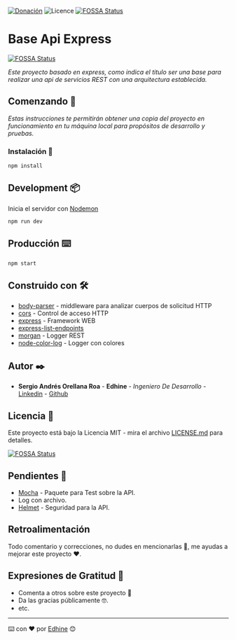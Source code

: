 [![Donación](https://img.shields.io/badge/Donaciones-Paypal-black)](https://paypal.me/Edhine?locale.x=es_XC)
![Licence](https://img.shields.io/github/license/Edhine/base-api-express)
[![FOSSA Status](https://app.fossa.com/api/projects/git%2Bgithub.com%2FEdhine%2Fbase-api-express.svg?type=shield)](https://app.fossa.com/projects/git%2Bgithub.com%2FEdhine%2Fbase-api-express?ref=badge_shield)

# Base Api Express
[![FOSSA Status](https://app.fossa.io/api/projects/git%2Bgithub.com%2FEdhine%2Fbase-api-express.svg?type=shield)](https://app.fossa.io/projects/git%2Bgithub.com%2FEdhine%2Fbase-api-express?ref=badge_shield)


_Este proyecto basado en express, como indica el titulo ser una base para realizar una api de servicios REST con una arquitectura establecida._

## Comenzando 🚀

_Estas instrucciones te permitirán obtener una copia del proyecto en funcionamiento en tu máquina local para propósitos de desarrollo y pruebas._

### Instalación 🔧

```
npm install
```

## Development 📦

Inicia el servidor con [Nodemon](https://www.npmjs.com/package/nodemon)

```
npm run dev
```

## Producción ⌨️

```
npm start
```

## Construido con 🛠️

* [body-parser](https://www.npmjs.com/package/body-parser) - middleware para analizar cuerpos de solicitud HTTP
* [cors](https://www.npmjs.com/package/cors) - Control de acceso HTTP
* [express](https://www.npmjs.com/package/express) - Framework WEB
* [express-list-endpoints](https://www.npmjs.com/package/express-list-endpoints)
* [morgan](https://www.npmjs.com/package/morgan) - Logger REST
* [node-color-log](https://www.npmjs.com/package/node-color-log) - Logger con colores

## Autor ✒️

* **Sergio Andrés Orellana Roa** - **Edhine** - *Ingeniero De Desarrollo* - [Linkedin](https://www.linkedin.com/in/sergio-andres-orellana-roa/) - [Github](https://github.com/Edhine)

## Licencia 📄

Este proyecto está bajo la Licencia MIT - mira el archivo [LICENSE.md](LICENSE.md) para detalles.


[![FOSSA Status](https://app.fossa.io/api/projects/git%2Bgithub.com%2FEdhine%2Fbase-api-express.svg?type=large)](https://app.fossa.io/projects/git%2Bgithub.com%2FEdhine%2Fbase-api-express?ref=badge_large)

## Pendientes 📌

* [Mocha](https://www.npmjs.com/package/mocha) - Paquete para Test sobre la API.
* Log con archivo.
* [Helmet](https://www.npmjs.com/package/helmet) - Seguridad para la API.

## Retroalimentación

Todo comentario y correcciones, no dudes en mencionarlas 📢, me ayudas a mejorar este proyecto ❤.

## Expresiones de Gratitud 🎁

* Comenta a otros sobre este proyecto 📢
* Da las gracias públicamente 🤓.
* etc.

---
⌨️ con ❤️ por [Edhine](https://github.com/Edhine) 😊
